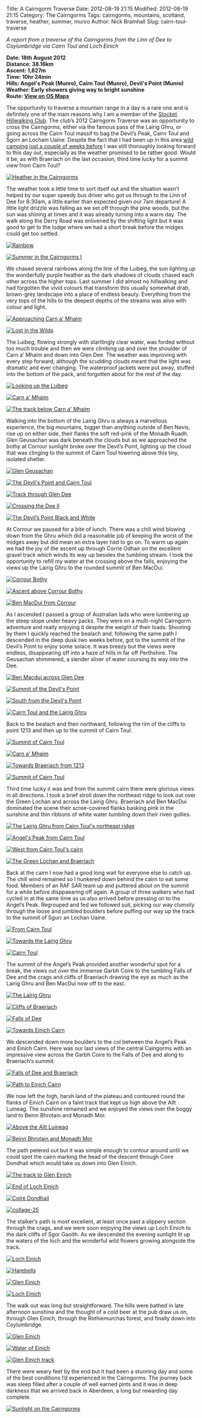 Title: A Cairngorm Traverse
Date: 2012-08-19 21:15
Modified: 2012-08-19 21:15
Category:  The Cairngorms
Tags: cairngorms, mountains, scotland, traverse, heather, summer, munro
Author: Nick Bramhall
Slug: cairn-toul-traverse

_A report from a traverse of the Cairngorms from the Linn of Dee to Coylumbridge via Cairn Toul and Loch Einich_

**Date: 18th August 2012  
Distance: 38.16km  
Ascent: 1,827m  
Time: 10hr 24min  
Hills: Angel's Peak (Munro), Cairn Toul (Munro), Devil's Point (Munro)  
Weather: Early showers giving way to bright sunshine  
Route: [View on OS Maps](https://www.invertedworld.co.uk/hillwalking/hillwalk/365)**

The opportunity to traverse a mountain range in a day is a rare one and is definitely one of the main reasons why I am a member of the [Stocket Hillwalking Club](http://www.stockets.org.uk). The club’s 2012 Cairngorm Traverse was an opportunity to cross the Cairngorms, either via the famous pass of the Lairig Ghru, or going across the Cairn Toul massif to bag the Devil’s Peak, Cairn Toul and Sgorr an Lochain Uaine. Despite the fact that I had been up in this area [wild camping just a couple of weeks before](/blog/2012/08/breaking-the-curse-of-braeriach/) I was still thoroughly looking forward to this day out, especially as the weather promised to be rather good. Would it be, as with Braeriach on the last occasion, third time lucky for a summit view from Cairn Toul?

[![Heather in the Cairngorms](http://farm9.staticflickr.com/8172/7951322222_dd7e771583_b.jpg)](http://flic.kr/p/d7CB5s "Heather in the Cairngorms by Nick Bramhall, on Flickr")

<!--more-->

The weather took a little time to sort itself out and the situation wasn’t helped by our super speedy bus driver who got us through to the Linn of Dee for 8:30am, a little earlier than expected given our 7am departure! A little light drizzle was falling as we set off through the pine woods, but the sun was shining at times and it was already turning into a warm day. The walk along the Derry Road was enlivened by the shifting light but it was good to get to the lodge where we had a short break before the midges could get too settled. 

[![Rainbow](http://farm9.staticflickr.com/8303/7816611946_a7477a8c8d_b.jpg)](http://flic.kr/p/cUJbpu "Rainbow by Nick Bramhall, on Flickr")

[![Summer in the Cairngorms I](http://farm9.staticflickr.com/8458/7947925798_06d1bf533b_b.jpg)](http://flic.kr/p/d7kcrq "Summer in the Cairngorms I by Nick Bramhall, on Flickr")

We chased several rainbows along the line of the Luibeg, the sun lighting up the wonderfully purple heather as the dark shadows of clouds chased each other across the higher tops. Last summer I did almost no hillwalking and had forgotten the vivid colours that transform this usually somewhat drab, brown-grey landscape into a place of endless beauty. Everything from the very tops of the hills to the deepest depths of the streams was alive with colour and light.

[![Approaching Carn a' Mhaim](http://farm9.staticflickr.com/8454/7951326894_731a6d1bb4_b.jpg)](http://flic.kr/p/d7CCt1 "Approaching Carn a' Mhaim by Nick Bramhall, on Flickr")

[![Lost in the Wilds](http://farm9.staticflickr.com/8299/7951328656_ec519ded29_b.jpg)](http://flic.kr/p/d7CCZo "Lost in the Wilds by Nick Bramhall, on Flickr")

The Luibeg, flowing strongly with startlingly clear water, was forded without too much trouble and then we were climbing up and over the shoulder of Carn a’ Mhaim and down into Glen Dee. The weather was improving with every step forward, although the scudding clouds meant that the light was dramatic and ever changing. The waterproof jackets were put away, stuffed into the bottom of the pack, and forgotten about for the rest of the day.

[![Looking up the Luibeg](http://farm8.staticflickr.com/7259/7840756732_16499e1293_b.jpg)](http://flic.kr/p/cWRVNU "Looking up the Luibeg by Nick Bramhall, on Flickr")

[![Carn a' Mhaim](http://farm9.staticflickr.com/8454/7951353158_7d0cebb27f_b.jpg)](http://flic.kr/p/d7CLgQ "Carn a' Mhaim by Nick Bramhall, on Flickr")

[![The track below Carn a' Mhaim](http://farm9.staticflickr.com/8456/7951367860_d96d9bd6f3_b.jpg)](http://flic.kr/p/d7CQDj "The track below Carn a' Mhaim by Nick Bramhall, on Flickr")

Walking into the bottom of the Lairig Ghru is always a marvellous experience, the big mountains, bigger than anything outside of Ben Nevis, rise up on either side, their flanks the soft red-pink of the Monadh Ruadh. Glen Geusachan was dark beneath the clouds but as we approached the bothy at Corrour sunlight broke over the Devil’s Point, lighting up the cloud that was clinging to the summit of Cairn Toul towering above this tiny, isolated shelter.

[![Glen Geusachan](http://farm9.staticflickr.com/8442/7951377390_f0b561618b_b.jpg)](http://flic.kr/p/d7CTtC "Glen Geusachan by Nick Bramhall, on Flickr")

[![The Devil's Point and Cairn Toul](http://farm9.staticflickr.com/8178/7951388556_068955c9ac_b.jpg)](http://flic.kr/p/d7CWN9 "The Devil's Point and Cairn Toul by Nick Bramhall, on Flickr")

[![Track through Glen Dee](http://farm9.staticflickr.com/8435/7951418572_ee06963dc2_b.jpg)](http://flic.kr/p/d7D6HE "Track through Glen Dee by Nick Bramhall, on Flickr")

[![Crossing the Dee II](http://farm9.staticflickr.com/8440/7947933566_d4c576b42f_b.jpg)](http://flic.kr/p/d7keKm "Crossing the Dee II by Nick Bramhall, on Flickr")

[![The Devil’s Point Black and White](http://farm9.staticflickr.com/8031/7951449862_9b5dfe1653_b.jpg)](http://flic.kr/p/d7Dg29 "The Devil’s Point Black and White by Nick Bramhall, on Flickr")

At Corrour we paused for a bite of lunch. There was a chill wind blowing down from the Ghru which did a reasonable job of keeping the worst of the midges away but did mean an extra layer had to go on. To warm up again we had the joy of the ascent up through Corrie Odhair on the excellent gravel track which winds its way up besides the tumbling stream. I took the opportunity to refill my water at the crossing above the falls, enjoying the views up the Lairig Ghru to the rounded summit of Ben MacDui.

[![Corrour Bothy](http://farm9.staticflickr.com/8180/7951455574_52b56aaafc_b.jpg)](http://flic.kr/p/d7DhHC "Corrour Bothy by Nick Bramhall, on Flickr")

[![Ascent above Corrour Bothy](http://farm9.staticflickr.com/8036/7947935078_0fa6057ab5_b.jpg)](http://flic.kr/p/d7kfcq "Ascent above Corrour Bothy by Nick Bramhall, on Flickr")

[![Ben MacDui from Corrour](http://farm9.staticflickr.com/8453/7951457744_84627e6edc_b.jpg)](http://flic.kr/p/d7Din3 "Ben MacDui from Corrour by Nick Bramhall, on Flickr")

As I ascended I passed a group of Australian lads who were lumbering up the steep slope under heavy packs. They were on a multi-night Cairngorm adventure and really enjoying it despite the weight of their loads. Shooting by them I quickly reached the bealach and, following the same path I descended in the deep dusk two weeks before, got to the summit of the Devil’s Point to enjoy some solace. It was breezy but the views were endless, disappearing off into a haze of hills in far off Perthshire. The Geusachan shimmered, a slender sliver of water coursing its way into the Dee.

[![Ben Macdui across Glen Dee](http://farm9.staticflickr.com/8448/7951487682_95210df679_b.jpg)](http://flic.kr/p/d7Dsgd "Ben Macdui across Glen Dee by Nick Bramhall, on Flickr")

[![Summit of the Devil's Point](http://farm9.staticflickr.com/8453/7951468084_99a492b204_b.jpg)](http://flic.kr/p/d7Dmrj "Summit of the Devil's Point by Nick Bramhall, on Flickr")

[![South from the Devil's Point](http://farm9.staticflickr.com/8180/7951493384_af19307688_b.jpg)](http://flic.kr/p/d7DtXw "South from the Devil's Point by Nick Bramhall, on Flickr")

[![Cairn Toul and the Lairig Ghru](http://farm9.staticflickr.com/8312/7951497842_e5220283c2_b.jpg)](http://flic.kr/p/d7Dvho "Cairn Toul and the Lairig Ghru by Nick Bramhall, on Flickr")

Back to the bealach and then northward, following the rim of the cliffs to point 1213 and then up to the summit of Cairn Toul. 

[![Summit of Cairn Toul](http://farm8.staticflickr.com/7277/7814537208_1dbb35d533_b.jpg)](http://flic.kr/p/cUxxE9 "Summit of Cairn Toul by Nick Bramhall, on Flickr")

[![Carn a' Mhaim](http://farm9.staticflickr.com/8317/7951584002_f8f7c5645d_b.jpg)](http://flic.kr/p/d7DWTU "Carn a' Mhaim by Nick Bramhall, on Flickr")

[![Towards Braeriach from 1213](http://farm9.staticflickr.com/8299/7951556812_3be06ce19f_b.jpg)](http://flic.kr/p/d7DNP7 "Towards Braeriach from 1213 by Nick Bramhall, on Flickr")

[![Summit of Cairn Toul](http://farm9.staticflickr.com/8459/7947939850_805dcee9b4_b.jpg)](http://flic.kr/p/d7kgBG "Summit of Cairn Toul by Nick Bramhall, on Flickr")

Third time lucky it was and from the summit cairn there were glorious views in all directions. I took a brief stroll down the northeast ridge to look out over the Green Lochan and across the Lairig Ghru. Braeriach and Ben MacDui dominated the scene their scree-covered flanks basking pink in the sunshine and thin ribbons of white water tumbling down their riven gullies.

[![The Lairig Ghru from Cairn Toul's northeast ridge](http://farm9.staticflickr.com/8462/7951605630_657c8fe1d4_b.jpg)](http://flic.kr/p/d7E4jN "The Lairig Ghru from Cairn Toul's northeast ridge by Nick Bramhall, on Flickr")

[![Angel's Peak from Cairn Toul](http://farm9.staticflickr.com/8295/7951613498_10b01a3d67_b.jpg)](http://flic.kr/p/d7E6Es "Angel's Peak from Cairn Toul by Nick Bramhall, on Flickr")

[![West from Cairn Toul's cairn](http://farm9.staticflickr.com/8033/7951627852_f52b565dd2_b.jpg)](http://flic.kr/p/d7EaVW "West from Cairn Toul's cairn by Nick Bramhall, on Flickr")

[![The Green Lochan and Braeriach](http://farm9.staticflickr.com/8303/7951647870_b07e56440c_b.jpg)](http://flic.kr/p/d7EgT5 "The Green Lochan and Braeriach by Nick Bramhall, on Flickr")

Back at the cairn I now had a good long wait for everyone else to catch up. The chill wind remained so I hunkered down behind the cairn to eat some food. Members of an RAF SAR team up and puttered about on the summit for a while before disppaearing off again. A group of three walkers who had cycled in at the same time as us also arrived before pressing on to the Angel’s Peak.
Regrouped and fed we followed suit, picking our way clumsily through the loose and jumbled boulders before puffing our way up the track to the summit of Sgurr an Lochan Uaine.

[![From Cairn Toul](http://farm9.staticflickr.com/8039/7947940524_a14d9102e1_b.jpg)](http://flic.kr/p/d7kgPj "From Cairn Toul by Nick Bramhall, on Flickr")

[![Towards the Lairig Ghru](http://farm9.staticflickr.com/8448/7951655166_78945dbcf6_b.jpg)](http://flic.kr/p/d7Ej3S "Towards the Lairig Ghru by Nick Bramhall, on Flickr")

[![Cairn Toul](http://farm9.staticflickr.com/8459/7951664692_da36b913fc_b.jpg)](http://flic.kr/p/d7EmT7 "Cairn Toul by Nick Bramhall, on Flickr")

The summit of the Angel’s Peak provided another wonderful spot for a break, the views out over the immense Garbh Coire to the tumbling Falls of Dee and the crags and cliffs of Braeriach drawing the eye as much as the Lairig Ghru and Ben MacDui now off to the east.

[![The Lairig Ghru](http://farm9.staticflickr.com/8445/7951693932_aba682a3f0_b.jpg)](http://flic.kr/p/d7Evzf "The Lairig Ghru by Nick Bramhall, on Flickr")

[![Cliffs of Braeriach](http://farm9.staticflickr.com/8031/7951707652_0fd13f0339_b.jpg)](http://flic.kr/p/d7EzDN "Cliffs of Braeriach3 by Nick Bramhall, on Flickr")

[![Falls of Dee](http://farm9.staticflickr.com/8031/7947942264_d098cee075_b.jpg)](http://flic.kr/p/d7khkj "Falls of Dee by Nick Bramhall, on Flickr")

[![Towards Einich Cairn](http://farm9.staticflickr.com/8040/7951681230_6451fba03d_b.jpg)](http://flic.kr/p/d7ErNf "Towards Einich Cairn by Nick Bramhall, on Flickr")

We descended down more boulders to the col between the Angel’s Peak and Einich Cairn. Here was our last views of the central Caingorms with an impressive view across the Garbh Coire to the Falls of Dee and along to Braeriach’s summit.

[![Falls of Dee and Braeriach](http://farm9.staticflickr.com/8316/7951742738_a662ea8b1c_b.jpg)](http://flic.kr/p/d7EL5J "Falls of Dee and Braeriach by Nick Bramhall, on Flickr")

[![Path to Einich Cairn](http://farm9.staticflickr.com/8458/7951739642_e430699446_b.jpg)](http://flic.kr/p/d7EKam "Path to Einich Cairn by Nick Bramhall, on Flickr")

We now left the high, harsh land of the plateau and contoured round the flanks of Einich Cairn on a faint track that kept us high above the Allt Luineag. The sunshine remained and we enjoyed the views over the boggy land to Beinn Bhrotain and Monadh Mor.

[![Above the Allt Luineag](http://farm9.staticflickr.com/8170/7951755758_182cf6f7b9_b.jpg)](http://flic.kr/p/d7EPXd "Above the Allt Luineag by Nick Bramhall, on Flickr")

[![Beinn Bhrotain and Monadh Mor](http://farm9.staticflickr.com/8322/7951757636_952558e23a_b.jpg)](http://flic.kr/p/d7EQvA "Beinn Bhrotain and Monadh Mor by Nick Bramhall, on Flickr")

The path petered out but it was simple enough to contour around until we could spot the cairn marking the head of the descent through Coire Dondhail which would take us down into Glen Einich.

[![The track to Glen Einich](http://farm9.staticflickr.com/8040/7951771910_7a31187dd0_b.jpg)](http://flic.kr/p/d7EUKG "The track to Glen Einich by Nick Bramhall, on Flickr")

[![End of Loch Einich](http://farm9.staticflickr.com/8308/7951777152_62c664a131_b.jpg)](http://flic.kr/p/d7EWj5 "End of Loch Einich by Nick Bramhall, on Flickr")

[![Coire Dondhail](http://farm9.staticflickr.com/8041/7951786390_e0a137d55b_b.jpg)](http://flic.kr/p/d7EZ4m "Coire Dondhail by Nick Bramhall, on Flickr")

[![collage-25](http://farm9.staticflickr.com/8173/7947943824_5376d4ac70_b.jpg)](http://flic.kr/p/d7khNd "collage-25 by Nick Bramhall, on Flickr")

The stalker’s path is most excellent, at least once past a slippery section through the crags, and we were soon enjoying the views up Loch Einich to the dark cliffs of Sgor Gaoith. As we descended the evening sunlight lit up the waters of the loch and the wonderful wild flowers growing alongside the track.

[![Loch Einich](http://farm9.staticflickr.com/8035/7947945262_7700ab247b_b.jpg)](http://flic.kr/p/d7kie1 "Loch Einich by Nick Bramhall, on Flickr")

[![Harebells](http://farm9.staticflickr.com/8448/7951829838_7ca9919173_b.jpg)](http://flic.kr/p/d7FcYs "Harebells by Nick Bramhall, on Flickr")

[![Glen Einich](http://farm9.staticflickr.com/8176/7951814980_178be3ed27_b.jpg)](http://flic.kr/p/d7F8yh "Glen Einich by Nick Bramhall, on Flickr")

[![Loch Einich](http://farm9.staticflickr.com/8306/7951821524_5d04d6d13f_b.jpg)](http://flic.kr/p/d7Fav7 "Loch Einich by Nick Bramhall, on Flickr")

The walk out was long but straightforward. The hills were bathed in late afternoon sunshine and the thought of a cold beer at the pub draw us on, through Glen Einich, through the Rothiemurchas forest, and finally down into Coylumbridge.

[![Glen Einich](http://farm9.staticflickr.com/8029/7951839872_ec6058ea1b_b.jpg)](http://flic.kr/p/d7FfXs "Glen Einich by Nick Bramhall, on Flickr")

[![Water of Einich](http://farm9.staticflickr.com/8311/7951853382_26946c4e47_b.jpg)](http://flic.kr/p/d7FjYo "Water of Einich by Nick Bramhall, on Flickr")

[![Glen Einich track](http://farm9.staticflickr.com/8037/7951848788_4db7d091b5_b.jpg)](http://flic.kr/p/d7FiBb "Glen Einich track by Nick Bramhall, on Flickr")

There were weary feet by the end but it had been a stunning day and some of the best conditions I’d experienced in the Cairngorms. The journey back was sleep filled after a couple of well earned pints and it was in deep darkness that we arrived back in Aberdeen, a long but rewarding day complete.

[![Sunlight on the Cairngorms](http://farm9.staticflickr.com/8442/7951857142_18ed4276cd_b.jpg)](http://flic.kr/p/d7Fm6d "Sunlight on the Cairngorms by Nick Bramhall, on Flickr")
